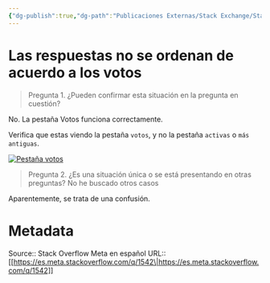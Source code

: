 ```yaml
---
{"dg-publish":true,"dg-path":"Publicaciones Externas/Stack Exchange/Stack Overflow en español/Stack Overflow en español Meta/es.meta.stackoverflow.com-1542.md","permalink":"/publicaciones-externas/stack-exchange/stack-overflow-en-espanol/stack-overflow-en-espanol-meta/es-meta-stackoverflow-com-1542/","title":"Las respuestas no se ordenan de acuerdo a los votos","hide":true,"noteIcon":"default","created":"2024-04-03T12:49:10.763-06:00","updated":"2024-04-05T16:43:59.809-06:00"}
---
```


# Las respuestas no se ordenan de acuerdo a los votos

> Pregunta 1. ¿Pueden confirmar esta situación en la pregunta en cuestión?

No. La pestaña Votos funciona correctamente.

Verifica que estas viendo la pestaña `votos`, y no la pestaña `activas` o `más antiguas`.

[![Pestaña votos][1]][1]

> Pregunta 2. ¿Es una situación única o se está presentando en otras preguntas? No he buscado otros casos

Aparentemente, se trata de una confusión.

  [1]: https://i.stack.imgur.com/bONIh.png

# Metadata
Source:: Stack Overflow Meta en español
URL:: [[https://es.meta.stackoverflow.com/q/1542\|https://es.meta.stackoverflow.com/q/1542]]

